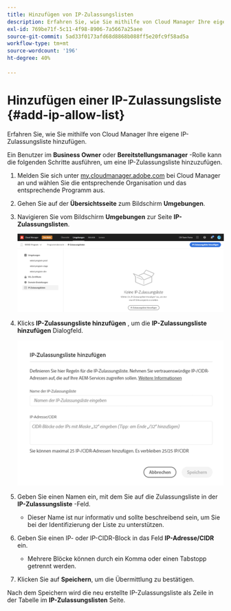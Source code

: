 ```yaml
---
title: Hinzufügen von IP-Zulassungslisten
description: Erfahren Sie, wie Sie mithilfe von Cloud Manager Ihre eigene IP-Zulassungsliste hinzufügen.
exl-id: 769be71f-5c11-4f98-8906-7a5667a25aee
source-git-commit: 5ad33f0173afd68d8868b088ff5e20fc9f58ad5a
workflow-type: tm+mt
source-wordcount: '196'
ht-degree: 40%

---
```



# Hinzufügen einer IP-Zulassungsliste {#add-ip-allow-list}

Erfahren Sie, wie Sie mithilfe von Cloud Manager Ihre eigene IP-Zulassungsliste hinzufügen.

Ein Benutzer im **Business Owner** oder **Bereitstellungsmanager** -Rolle kann die folgenden Schritte ausführen, um eine IP-Zulassungsliste hinzuzufügen.

1. Melden Sie sich unter [my.cloudmanager.adobe.com](https://my.cloudmanager.adobe.com/) bei Cloud Manager an und wählen Sie die entsprechende Organisation und das entsprechende Programm aus.

1. Gehen Sie auf der **Übersichtsseite** zum Bildschirm **Umgebungen**.

1. Navigieren Sie vom Bildschirm **Umgebungen** zur Seite **IP-Zulassungslisten**.

   ![Option „IP-Zulassungslisten“ im seitlichen Bedienfeld](/help/implementing/cloud-manager/assets/ip-allow-list/ip-allow-list-create.png)

1. Klicks **IP-Zulassungsliste hinzufügen** , um die **IP-Zulassungsliste hinzufügen** Dialogfeld.

   ![Dialogfeld &quot;IP-Zulassungsliste hinzufügen&quot;](/help/implementing/cloud-manager/assets/ip-allow-list/ip-allow-list-create02.png)

1. Geben Sie einen Namen ein, mit dem Sie auf die Zulassungsliste in der **IP-Zulassungsliste** -Feld.

   * Dieser Name ist nur informativ und sollte beschreibend sein, um Sie bei der Identifizierung der Liste zu unterstützen.

1. Geben Sie einen IP- oder IP-CIDR-Block in das Feld **IP-Adresse/CIDR** ein.

   * Mehrere Blöcke können durch ein Komma oder einen Tabstopp getrennt werden.

1. Klicken Sie auf **Speichern**, um die Übermittlung zu bestätigen.

Nach dem Speichern wird die neu erstellte IP-Zulassungsliste als Zeile in der Tabelle im **IP-Zulassungslisten** Seite.
